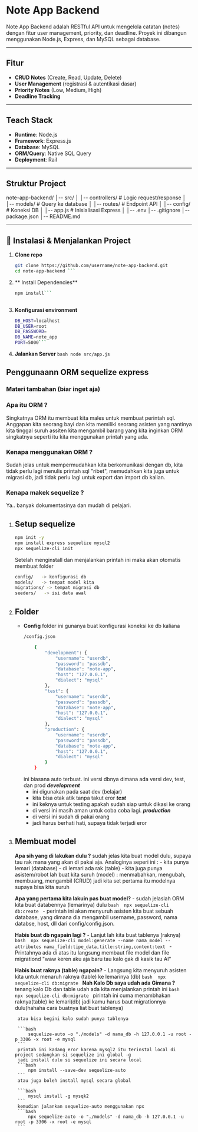 # Note App Backend
Note App Backend adalah RESTful API untuk mengelola catatan (notes) dengan fitur user management, priority, dan deadline. Proyek ini dibangun menggunakan Node.js, Express, dan MySQL sebagai database.

---
## Fitur
- **CRUD Notes** (Create, Read, Update, Delete)  
- **User Management** (registrasi & autentikasi dasar)  
- **Priority Notes** (Low, Medium, High)  
- **Deadline Tracking** 

---
## Teach Stack
- **Runtime**: Node.js  
- **Framework**: Express.js  
- **Database**: MySQL  
- **ORM/Query**: Native SQL Query  
- **Deployment**: Rail

---
## Struktur Project
note-app-backend/
│-- src/
│ │-- controllers/ # Logic request/response
│ │-- models/ # Query ke database
│ │-- routes/ # Endpoint API
│ │-- config/ # Koneksi DB
│ │-- app.js # Inisialisasi Express
│
│-- .env 
│-- .gitignore
│-- package.json
│-- README.md

---

## 🚀 Instalasi & Menjalankan Project

1. **Clone repo**
   ```bash
   git clone https://github.com/username/note-app-backend.git
   cd note-app-backend ```

2. ** Install Dependencies**
    ```bash 
    npm install```
  
3. **Konfigurasi environment**
    ```bash 
    DB_HOST=localhost
    DB_USER=root
    DB_PASSWORD=
    DB_NAME=note_app
    PORT=5000```

4. **Jalankan Server**
    ```bash node src/app.js```


## Penggunaann ORM sequelize express
### Materi tambahan (biar inget aja)

### Apa itu ORM ? 
Singkatnya  ORM itu membuat kita males untuk membuat perintah sql. 
Anggapan kita seorang bayi dan kita memiliki seorang asisten yang nantinya kita tinggal suruh assiten kita mengambil barang yang kita inginkan 
ORM singkatnya seperti itu kita menggunakan printah yang ada. 

### Kenapa menggunakan ORM ? 
Sudah jelas untuk mempermudahkan kita berkomunikasi dengan db, kita tidak perlu lagi menulis printah sql "ribet", memudahkan kita juga untuk migrasi db, jadi tidak perlu lagi untuk export dan import db kalian. 

### Kenapa makek sequelize ? 
Ya.. banyak dokumentasinya dan mudah di pelajari. 

1. ## Setup sequelize 
    ```bash 
    npm init -y
    npm install express sequelize mysql2
    npx sequelize-cli init
    ```

    Setelah menginstall dan menjalankan printah ini maka akan otomatis membuat folder

    ```bash 
    config/   -> konfigurasi db
    models/   -> tempat model kita
    migrations/ -> tempat migrasi db
    seeders/   -> isi data awal
    ```

2. ## Folder 
    - **Config**
        folder ini gunanya buat konfigurasi koneksi ke db kaliana 
        ```bash 
        /config.json

            {
                "development": {
                    "username": "userdb",
                    "password": "passdb",
                    "database": "note-app",
                    "host": "127.0.0.1",
                    "dialect": "mysql"
                },
                "test": {
                    "username": "userdb",
                    "password": "passdb",
                    "database": "note-app",
                    "host": "127.0.0.1",
                    "dialect": "mysql"
                },
                "production": {
                    "username": "userdb",
                    "password": "passdb",
                    "database": "note-app",
                    "host": "127.0.0.1",
                    "dialect": "mysql"
                }
            }
        ```
        ini biasana auto terbuat. 
        ini versi dbnya dimana ada versi dev, test, dan prod 
        ***development*** 
         - ini digunakan pada saat dev (belajar)
         - kita bisa otak atik tanpa takut eror
        ***test***
         - ini keknya untuk testing apakah sudah siap untuk dikasi ke orang 
         - di versi ini masih aman untuk coba coba lagi. 
        ***production***
         - di versi ini sudah di pakai orang
         - jadi harus berhati hati, supaya tidak terjadi eror 

3. ## Membuat model  
    **Apa sih yang di lakukan dulu ?**
        sudah jelas kita buat model dulu, supaya tau rak mana yang akan di pakai aja. 
        Analoginya seperi ini :
        - kita punya lemari (database)
        - di lemari ada rak (table)
        - kita juga punya asistem/robot lah buat kita suruh (model) : menmabahkan, mengubah, membuang, mengambil (CRUD)
        jadi kita set pertama itu modelnya supaya bisa kita suruh 

    **Apa yang pertama kita lakuin pas buat model?**
        - sudah jelaslah ORM kita buat databennya (lemarinya) dulu
        ```bash 
            npx sequelize-cli db:create
        ```
        - perintah ini akan menyuruh asisten kita buat sebuah database, yang dimana dia mengambil username, password, nama databse, host, dll dari
        config/config.json. 

    **Habis buat db ngapain lagi ?**
        - Lanjut lah kita buat tablenya (raknya) 
        ```bash 
            npx sequelize-cli model:generate --name nama_model --attributes nama_field:tipe_data,title:string,content:text
        ```
        - Printahnya ada di atas itu langsung membaut file model dan file migrationd "waw keren aku aja baru tau kalo gak di kasik tau AI" 
    
    **Habis buat raknya (table) ngapain?**
        - Langsung kita menyuruh asisten kita untuk menaruh raknya (table) ke lemarinya (db)
        ```bash 
            npx sequelize-cli db:migrate
        ```
    **Nah Kalo Db saya udah ada Gimana ?** 
        tenang kalo Db dan table udah ada kita menjalankan printah ini 
        ```bash 
            npx sequelize-cli db:migrate
        ```
        pirintah ini cuma menambhakan raknya(table) ke lemari(db) jadi kamu harus baut migrationnya dulu(hahaha cara buatnya liat buat tablenya) 
       
        atau bisa begini kalo sudah punya tablenya

        ```bash 
            sequelize-auto -o "./models" -d nama_db -h 127.0.0.1 -u root -p 3306 -x root -e mysql
        ```
        printah ini kadang eror karena mysql2 itu terinstal local di project sedangkan si sequelize ini global -g 
        jadi install dulu si sequelize ini secara local 
        ```bash 
            npm install --save-dev sequelize-auto
        ```
        atau juga boleh install mysql secara global 
        
        ```bash 
            mysql install -g mysqk2 
        ```
        kemudian jalankan sequelize-auto menggunakan npx 
        ```bash 
            npx sequelize-auto -o "./models" -d nama_db -h 127.0.0.1 -u root -p 3306 -x root -e mysql
        ```





    